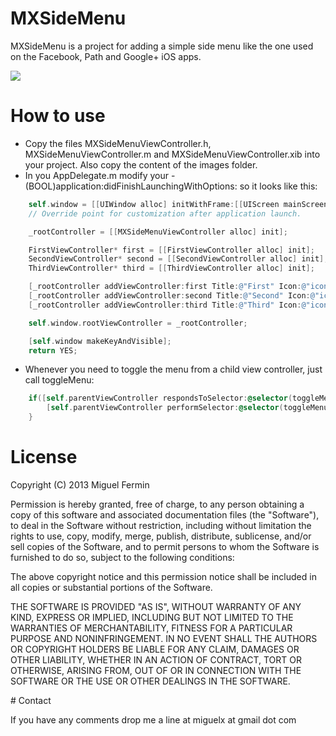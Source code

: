 # MXSideMenu

MXSideMenu is a project for adding a simple side menu like the one used on the Facebook, Path and Google+ iOS apps. 

![](http://i.imgur.com/ObFcUqI.png)

# How to use

- Copy the files MXSideMenuViewController.h, MXSideMenuViewController.m and MXSideMenuViewController.xib into your project. Also copy the content of the images folder.
- In you AppDelegate.m modify your - (BOOL)application:didFinishLaunchingWithOptions: so it looks like this:

```objective-c
	self.window = [[UIWindow alloc] initWithFrame:[[UIScreen mainScreen] bounds]];
	// Override point for customization after application launch.

	_rootController = [[MXSideMenuViewController alloc] init];

	FirstViewController* first = [[FirstViewController alloc] init];
	SecondViewController* second = [[SecondViewController alloc] init];
	ThirdViewController* third = [[ThirdViewController alloc] init];

	[_rootController addViewController:first Title:@"First" Icon:@"icon_radar.png"];
	[_rootController addViewController:second Title:@"Second" Icon:@"icon_radar.png"];
	[_rootController addViewController:third Title:@"Third" Icon:@"icon_radar.png"];

	self.window.rootViewController = _rootController;

	[self.window makeKeyAndVisible];
	return YES; 
```

- Whenever you need to toggle the menu from a child view controller, just call toggleMenu:

```objective-c
	if([self.parentViewController respondsToSelector:@selector(toggleMenu)]){
        [self.parentViewController performSelector:@selector(toggleMenu)];
    }
```

# License

Copyright (C) 2013 Miguel Fermin

Permission is hereby granted, free of charge, to any person obtaining a copy of this software and associated documentation files (the "Software"), to deal in the Software without restriction, including without limitation the rights to use, copy, modify, merge, publish, distribute, sublicense, and/or sell copies of the Software, and to permit persons to whom the Software is furnished to do so, subject to the following conditions:

The above copyright notice and this permission notice shall be included in all copies or substantial portions of the Software.

THE SOFTWARE IS PROVIDED "AS IS", WITHOUT WARRANTY OF ANY KIND, EXPRESS OR IMPLIED, INCLUDING BUT NOT LIMITED TO THE WARRANTIES OF MERCHANTABILITY, FITNESS FOR A PARTICULAR PURPOSE AND NONINFRINGEMENT. IN NO EVENT SHALL THE AUTHORS OR COPYRIGHT HOLDERS BE LIABLE FOR ANY CLAIM, DAMAGES OR OTHER LIABILITY, WHETHER IN AN ACTION OF CONTRACT, TORT OR OTHERWISE, ARISING FROM, OUT OF OR IN CONNECTION WITH THE SOFTWARE OR THE USE OR OTHER DEALINGS IN THE SOFTWARE.
 
# Contact

If you have any comments drop me a line at miguelx at gmail dot com
